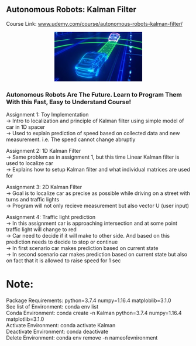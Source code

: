 ## Autonomous Robots: Kalman Filter

Course Link: www.udemy.com/course/autonomous-robots-kalman-filter/
<p align="center"><img src="https://github.com/RIT-MESH/Self-Driving-Car-courses-and-projects/blob/main/Autonomous%20Robots:%20Kalman%20Filter/147134154-8d6bd58f-bfd8-481b-9906-7d43bd586ddd.png?raw=true"alt="Sublime's custom image"/>
</p>



### Autonomous Robots Are The Future. Learn to Program Them With this Fast, Easy to Understand Course!

Assignment 1: Toy Implementation\
-> Intro to localization and principle of Kalman filter using simple model of car in 1D spacer\
-> Used to explain prediction of speed based on collected data and new measurement. i.e. The speed cannot change abruptly

Assignment 2: 1D Kalman Filter\
-> Same problem as in assignment 1, but this time Linear Kalman filter is used to localize car \
-> Explains how to setup Kalman filter and what individual matrices are used for

Assignment 3: 2D Kalman Filter\
-> Goal is to localize car as precise as possible while driving on a street with turns and traffic lights\
-> Program will not only recieve measurement but also vector U (user input)

Assignment 4: Traffic light prediction\
-> In this assignment car is approaching intersection and at some point traffic light will change to red\
-> Car need to decide if it will make to other side. And based on this prediction needs to decide to stop or continue\
-> In first scenario car makes prediction based on current state\
-> In second scenario car makes prediction based on current state but also on fact that it is allowed to raise speed for 1 sec

# Note:
Package Requirements: python=3.7.4 numpy=1.16.4 matploblib=3.1.0\
See list of Environment: conda env list\
Conda Environment: conda create -n Kalman python=3.7.4 numpy=1.16.4 matplotlib=3.1.0\
Activate Environment: conda activate Kalman\
Deactivate Environment: conda deactivate\
Delete Environment: conda env remove -n nameofevnironment

